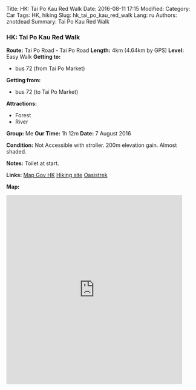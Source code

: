 Title: HK: Tai Po Kau Red Walk
Date: 2016-08-11 17:15
Modified: 
Category: Car
Tags: HK,  hiking
Slug: hk_tai_po_kau_red_walk
Lang: ru
Authors: znotdead
Summary: Tai Po Kau Red Walk

### HK: Tai Po Kau Red Walk
**Route:** Tai Po Road - Tai Po Road
**Length:** 4km (4.64km by GPS)
**Level:** Easy Walk
**Getting to:**
 - bus 72 (from Tai Po Market)

**Getting from:**
 - bus 72 (to Tai Po Market)

**Attractions:**
 - Forest
 - River

**Group:** Me
**Our Time:** 1h 12m
**Date:** 7 August 2016

**Condition:**
Not Accessible with stroller. 200m elevation gain. Almost shaded.

**Notes:**
Toilet at start.

**Links:**
[Map Gov HK](http://www2.map.gov.hk/gih3/view/index.jsp)
[Hiking site](http://hiking.gov.hk/eng)
[Oasistrek](http://www.oasistrek.com)

**Map:**
<iframe src='https://connect.garmin.com/modern/activity/embed/1291818450' title='Tai Po Kau Red Walk' width='465' height='500' frameborder='0'></iframe>